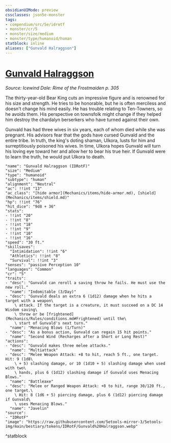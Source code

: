 ```yaml
---
obsidianUIMode: preview
cssclasses: json5e-monster
tags:
- compendium/src/5e/idrotf
- monster/cr/5
- monster/size/medium
- monster/type/humanoid/human
statblock: inline
aliases: ["Gunvald Halraggson"]
---
```

# [Gunvald Halraggson](Mechanics\bestiary\npc/gunvald-halraggson-idrotf.md)
*Source: Icewind Dale: Rime of the Frostmaiden p. 305*  

The thirty-year-old Bear King cuts an impressive figure and is renowned for his size and strength. He tries to be honorable, but he is often merciless and doesn't change his mind easily. He has trouble relating to Ten-Towners, so he avoids them. His perspective on townsfolk might change if they helped him destroy the chardalyn berserkers who have turned against their own.

Gunvald has had three wives in six years, each of whom died while she was pregnant. His advisors fear that the gods have cursed Gunvald and the entire tribe. In truth, the king's doting shaman, Ulkora, lusts for him and surreptitiously poisoned his wives. In time, Ulkora hopes Gunvald will turn his loving eye toward her and allow her to bear his true heir. If Gunvald were to learn the truth, he would put Ulkora to death.

```statblock
"name": "Gunvald Halraggson (IDRotF)"
"size": "Medium"
"type": "humanoid"
"subtype": "human"
"alignment": "Neutral"
"ac": !!int "13"
"ac_class": "[hide armor](Mechanics/items/hide-armor.md), [shield](Mechanics/items/shield.md)"
"hp": !!int "76"
"hit_dice": "9d8 + 36"
"stats":
- !!int "20"
- !!int "8"
- !!int "18"
- !!int "9"
- !!int "10"
- !!int "16"
"speed": "30 ft."
"skillsaves":
  "Intimidation": !!int "6"
  "Athletics": !!int "8"
  "Survival": !!int "3"
"senses": "passive Perception 10"
"languages": "Common"
"cr": "5"
"traits":
- "desc": "Gunvald can reroll a saving throw he fails. He must use the new roll."
  "name": "Indomitable (3/Day)"
- "desc": "Gunvald deals an extra 6 (1d12) damage when he hits a target with a weapon\
    \ attack. If the target is a creature, it must succeed on a DC 14 Wisdom saving\
    \ throw or be [frightened](Mechanics/Rules/conditions.md#Frightened) until the\
    \ start of Gunvald's next turn."
  "name": "Menacing Blows (1/Turn)"
- "desc": "As a bonus action, Gunvald can regain 15 hit points."
  "name": "Second Wind (Recharges after a Short or Long Rest)"
"actions":
- "desc": "Gunvald makes three melee attacks."
  "name": "Multiattack"
- "desc": "Melee Weapon Attack: +8 to hit, reach 5 ft., one target. Hit: 9 (1d8\
    \ + 5) slashing damage, or 10 (1d10 + 5) slashing damage when used with two\
    \ hands, plus 6 (1d12) slashing damage if Gunvald uses Menacing Blows."
  "name": "Battleaxe"
- "desc": "Melee or Ranged Weapon Attack: +8 to hit, range 30/120 ft., one target.\
    \ Hit: 8 (1d6 + 5) piercing damage, plus 6 (1d12) piercing damage if Gunvald\
    \ uses Menacing Blows."
  "name": "Javelin"
"source":
- "IDRotF"
"image": "https://raw.githubusercontent.com/5etools-mirror-3/5etools-img/main/bestiary/tokens/IDRotF/Gunvald%20Halraggson.webp"
```
^statblock